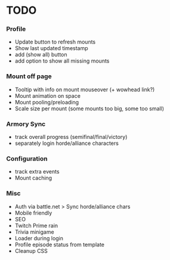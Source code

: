 # TODO

### Profile
* Update button to refresh mounts
* Show last updated timestamp
* add (show all) button
* add option to show all missing mounts

### Mount off page
* Tooltip with info on mount mouseover (+ wowhead link?)
* Mount animation on space
* Mount pooling/preloading
* Scale size per mount (some mounts too big, some too small)

### Armory Sync
* track overall progress (semifinal/final/victory)
* separately login horde/alliance characters

### Configuration
* track extra events
* Mount caching

### Misc
* Auth via battle.net > Sync horde/alliance chars
* Mobile friendly
* SEO
* Twitch Prime rain
* Trivia minigame
* Loader during login
* Profile episode status from template
* Cleanup CSS